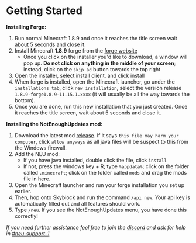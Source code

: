 # Getting Started

**Installing Forge:**

1. Run normal Minecraft 1.8.9 and once it reaches the title screen wait about 5 seconds and close it.
2. Install Minecraft **1.8.9** forge from the [forge website](http://files.minecraftforge.net/maven/net/minecraftforge/forge/index_1.8.9.html)
   * Once you click on the installer you'd like to download, a window will pop up. **Do not click on anything in the middle of your screen**; instead, click on the `skip ad` button towards the top right
3. Open the installer, select install client, and click install
4. When forge is installed, open the Minecraft launcher, go under the `installations tab`, click `new installation`, select the version release `1.8.9-forge1.8.9-11.15.1.xxxx` \(it will usually be all the way towards the bottom\).
5. Once you are done, run this new installation that you just created. Once it reaches the title screen, wait about 5 seconds and close it.

**Installing the NotEnoughUpdates mod:**

1. Download the latest mod [release](https://github.com/Moulberry/NotEnoughUpdates/releases). If it says `this file may harm your computer`, click `allow anyways` as all java files will be suspect to this from the Windows firewall.
2. Add the NEU mod:
   * If you have java installed, double click the file, click `install`
   * If not, press the windows key + R; type `%appdata%`; click on the folder called `.minecraft`; click on the folder called `mods` and drag the mods file in here.
3. Open the Minecraft launcher and run your forge installation you set up earlier.
4. Then, hop onto Skyblock and run the command `/api new`. Your api key is automatically filled out and all features should work.
5. Type `/neu`. If you see the NotEnoughUpdates menu, you have done this correctly!

_If you need further assistance feel free to join the_ [_discord_](https://discord.gg/moulberry) _and ask for help in_ [_\#neu-support-1_](discord://discord.com/channels/516977525906341928/714332750156660756)

